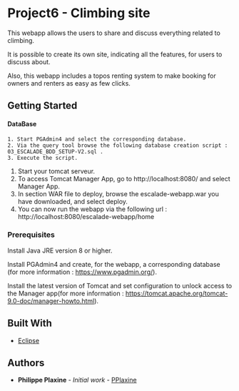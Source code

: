 # Project6 - Climbing site

This webapp allows the users to share and discuss everything related to climbing. 

It is possible to create its own site, indicating all the features, for users to discuss about.

Also, this webapp includes a topos renting system to make booking for owners and renters as easy as few clicks.  

## Getting Started

  #### DataBase
    1. Start PGAdmin4 and select the corresponding database. 
    2. Via the query tool browse the following database creation script : 03_ESCALADE_BDD_SETUP-V2.sql . 
    3. Execute the script. 

1. Start your tomcat serveur. 
2. To access Tomcat Manager App, go to http://localhost:8080/ and select Manager App. 
3. In section WAR file to deploy, browse the escalade-webapp.war you have downloaded, and select deploy.
4. You can now run the webapp via the following url : http://localhost:8080/escalade-webapp/home

### Prerequisites

Install Java JRE version 8 or higher.

Install PGAdmin4 and create, for the webapp, a corresponding database (for more information : https://www.pgadmin.org/). 

Install the latest version of Tomcat and set configuration to unlock access to the Manager app(for more information : https://tomcat.apache.org/tomcat-9.0-doc/manager-howto.html). 

## Built With

* [Eclipse](https://www.eclipse.org/documentation/)

## Authors

* **Philippe Plaxine** - *Initial work* - [PPlaxine](https://github.com/pplaxine)
